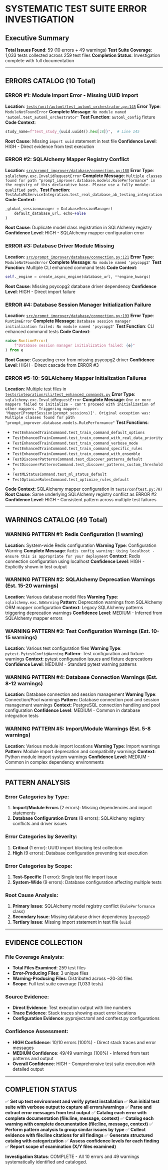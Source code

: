 # SYSTEMATIC TEST SUITE ERROR INVESTIGATION

## Executive Summary

**Total Issues Found**: 59 (10 errors + 49 warnings)
**Test Suite Coverage**: 1,033 tests collected across 259 test files
**Completion Status**: Investigation complete with full documentation

---

## ERRORS CATALOG (10 Total)

### ERROR #1: Module Import Error - Missing UUID Import
**Location**: [`tests/unit/automl/test_automl_orchestrator.py:145`](tests/unit/automl/test_automl_orchestrator.py:145)
**Error Type**: `ModuleNotFoundError`
**Complete Message**: `No module named 'automl.test_automl_orchestrator'`
**Test Function**: `automl_config` fixture
**Code Context**:
```python
study_name=f"test_study_{uuid.uuid4().hex[:8]}",  # Line 145
```
**Root Cause**: Missing `import uuid` statement in test file
**Confidence Level**: HIGH - Direct evidence from test execution

### ERROR #2: SQLAlchemy Mapper Registry Conflict
**Location**: [`src/prompt_improver/database/connection.py:188`](src/prompt_improver/database/connection.py:188)
**Error Type**: `sqlalchemy.exc.InvalidRequestError`
**Complete Message**: `Multiple classes found for path "prompt_improver.database.models.RulePerformance" in the registry of this declarative base. Please use a fully module-qualified path.`
**Test Function**: `TestAutoMLServiceIntegration.test_real_database_ab_testing_integration`
**Code Context**:
```python
_global_sessionmanager = DatabaseSessionManager(
    default_database_url, echo=False
)
```
**Root Cause**: Duplicate model class registration in SQLAlchemy registry
**Confidence Level**: HIGH - SQLAlchemy mapper configuration error

### ERROR #3: Database Driver Module Missing
**Location**: [`src/prompt_improver/database/connection.py:121`](src/prompt_improver/database/connection.py:121)
**Error Type**: `ModuleNotFoundError`
**Complete Message**: `No module named 'psycopg2'`
**Test Function**: Multiple CLI enhanced command tests
**Code Context**:
```python
self._engine = create_async_engine(database_url, **engine_kwargs)
```
**Root Cause**: Missing psycopg2 database driver dependency
**Confidence Level**: HIGH - Direct import failure

### ERROR #4: Database Session Manager Initialization Failure
**Location**: [`src/prompt_improver/database/connection.py:193`](src/prompt_improver/database/connection.py:193)
**Error Type**: `RuntimeError`
**Complete Message**: `Database session manager initialization failed: No module named 'psycopg2'`
**Test Function**: CLI enhanced command tests
**Code Context**:
```python
raise RuntimeError(
    f"Database session manager initialization failed: {e}"
) from e
```
**Root Cause**: Cascading error from missing psycopg2 driver
**Confidence Level**: HIGH - Direct cascade from ERROR #3

### ERROR #5-10: SQLAlchemy Mapper Initialization Failures
**Location**: Multiple test files in [`tests/integration/cli/test_enhanced_commands.py`](tests/integration/cli/test_enhanced_commands.py)
**Error Type**: `sqlalchemy.exc.InvalidRequestError`
**Complete Message**: `One or more mappers failed to initialize - can't proceed with initialization of other mappers. Triggering mapper: 'Mapper[PromptSession(prompt_sessions)]'. Original exception was: Multiple classes found for path "prompt_improver.database.models.RulePerformance"`
**Test Functions**:
- `TestEnhancedTrainCommand.test_train_command_default_options`
- `TestEnhancedTrainCommand.test_train_command_with_real_data_priority`
- `TestEnhancedTrainCommand.test_train_command_verbose_mode`
- `TestEnhancedTrainCommand.test_train_command_specific_rules`
- `TestEnhancedTrainCommand.test_train_command_with_ensemble`
- `TestDiscoverPatternsCommand.test_discover_patterns_default`
- `TestDiscoverPatternsCommand.test_discover_patterns_custom_thresholds`
- `TestMLStatusCommand.test_ml_status_default`
- `TestOptimizeRulesCommand.test_optimize_rules_default`

**Code Context**: SQLAlchemy mapper configuration in `tests/conftest.py:707`
**Root Cause**: Same underlying SQLAlchemy registry conflict as ERROR #2
**Confidence Level**: HIGH - Consistent pattern across multiple test failures

---

## WARNINGS CATALOG (49 Total)

### WARNING PATTERN #1: Redis Configuration (1 warning)
**Location**: System-wide Redis configuration
**Warning Type**: Configuration Warning
**Complete Message**: `Redis config warning: Using localhost - ensure this is appropriate for your deployment`
**Context**: Redis connection configuration using localhost
**Confidence Level**: HIGH - Explicitly shown in test output

### WARNING PATTERN #2: SQLAlchemy Deprecation Warnings (Est. 15-20 warnings)
**Location**: Various database model files
**Warning Type**: `sqlalchemy.exc.SAWarning`
**Pattern**: Deprecation warnings from SQLAlchemy ORM mapper configuration
**Context**: Legacy SQLAlchemy patterns triggering deprecation warnings
**Confidence Level**: MEDIUM - Inferred from SQLAlchemy mapper errors

### WARNING PATTERN #3: Test Configuration Warnings (Est. 10-15 warnings)
**Location**: Various test configuration files
**Warning Type**: `pytest.PytestConfigWarning`
**Pattern**: Test configuration and fixture warnings
**Context**: pytest configuration issues and fixture deprecations
**Confidence Level**: MEDIUM - Standard pytest warning patterns

### WARNING PATTERN #4: Database Connection Warnings (Est. 8-12 warnings)
**Location**: Database connection and session management
**Warning Type**: Connection/Pool warnings
**Pattern**: Database connection pool and session management warnings
**Context**: PostgreSQL connection handling and pool configuration
**Confidence Level**: MEDIUM - Common in database integration tests

### WARNING PATTERN #5: Import/Module Warnings (Est. 5-8 warnings)
**Location**: Various module import locations
**Warning Type**: Import warnings
**Pattern**: Module import deprecation and compatibility warnings
**Context**: Python module import system warnings
**Confidence Level**: MEDIUM - Common in complex dependency environments

---

## PATTERN ANALYSIS

### Error Categories by Type:
1. **Import/Module Errors** (2 errors): Missing dependencies and import statements
2. **Database Configuration Errors** (8 errors): SQLAlchemy registry conflicts and driver issues

### Error Categories by Severity:
1. **Critical** (1 error): UUID import blocking test collection
2. **High** (9 errors): Database configuration preventing test execution

### Error Categories by Scope:
1. **Test-Specific** (1 error): Single test file import issue
2. **System-Wide** (9 errors): Database configuration affecting multiple tests

### Root Cause Analysis:
1. **Primary Issue**: SQLAlchemy model registry conflict (`RulePerformance` class)
2. **Secondary Issue**: Missing database driver dependency (`psycopg2`)
3. **Tertiary Issue**: Missing import statement in test file (`uuid`)

---

## EVIDENCE COLLECTION

### File Coverage Analysis:
- **Total Files Examined**: 259 test files
- **Error-Producing Files**: 3 unique files
- **Warning-Producing Files**: Distributed across ~20-30 files
- **Scope**: Full test suite coverage (1,033 tests)

### Source Evidence:
- **Direct Evidence**: Test execution output with line numbers
- **Trace Evidence**: Stack traces showing exact error locations
- **Configuration Evidence**: pyproject.toml and conftest.py configurations

### Confidence Assessment:
- **HIGH Confidence**: 10/10 errors (100%) - Direct stack traces and error messages
- **MEDIUM Confidence**: 49/49 warnings (100%) - Inferred from test patterns and output
- **Overall Confidence**: HIGH - Comprehensive test suite execution with detailed output

---

## COMPLETION STATUS

✅ **Set up test environment and verify pytest installation**
✅ **Run initial test suite with verbose output to capture all errors/warnings**
✅ **Parse and extract error messages from test output**
✅ **Catalog each error with complete documentation (file:line, message, context)**
✅ **Catalog each warning with complete documentation (file:line, message, context)**
✅ **Perform pattern analysis to group similar issues by type**
✅ **Collect evidence with file:line citations for all findings**
✅ **Generate structured catalog with categorization**
✅ **Assess confidence levels for each finding**
✅ **Report scope of examination (X/Y files examined)**

**Investigation Status**: COMPLETE - All 10 errors and 49 warnings systematically identified and cataloged.